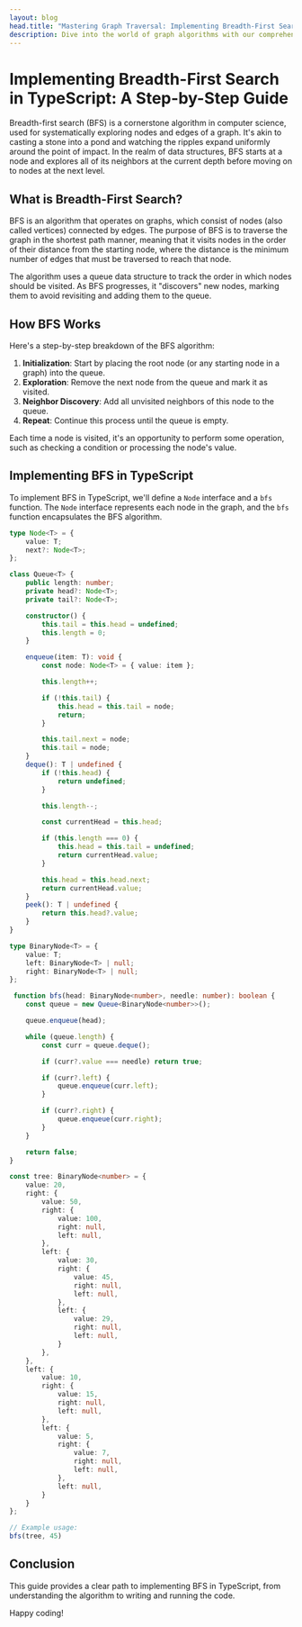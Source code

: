 ```yaml
---
layout: blog
head.title: "Mastering Graph Traversal: Implementing Breadth-First Search in TypeScript"
description: Dive into the world of graph algorithms with our comprehensive guide on implementing Breadth-First Search (BFS) in TypeScript. Perfect for beginners and seasoned developers alike, this post covers the basics of BFS, its practical applications, and provides a step-by-step tutorial complete with code examples. Enhance your coding toolkit by mastering this essential algorithm in a type-safe environment with TypeScript.
---
```


# Implementing Breadth-First Search in TypeScript: A Step-by-Step Guide

Breadth-first search (BFS) is a cornerstone algorithm in computer science, used for systematically exploring nodes and edges of a graph. It's akin to casting a stone into a pond and watching the ripples expand uniformly around the point of impact. In the realm of data structures, BFS starts at a node and explores all of its neighbors at the current depth before moving on to nodes at the next level.

## What is Breadth-First Search?

BFS is an algorithm that operates on graphs, which consist of nodes (also called vertices) connected by edges. The purpose of BFS is to traverse the graph in the shortest path manner, meaning that it visits nodes in the order of their distance from the starting node, where the distance is the minimum number of edges that must be traversed to reach that node.

The algorithm uses a queue data structure to track the order in which nodes should be visited. As BFS progresses, it "discovers" new nodes, marking them to avoid revisiting and adding them to the queue.

## How BFS Works

Here's a step-by-step breakdown of the BFS algorithm:

1. **Initialization**: Start by placing the root node (or any starting node in a graph) into the queue.
2. **Exploration**: Remove the next node from the queue and mark it as visited.
3. **Neighbor Discovery**: Add all unvisited neighbors of this node to the queue.
4. **Repeat**: Continue this process until the queue is empty.

Each time a node is visited, it's an opportunity to perform some operation, such as checking a condition or processing the node's value.

## Implementing BFS in TypeScript

To implement BFS in TypeScript, we'll define a `Node` interface and a `bfs` function. The `Node` interface represents each node in the graph, and the `bfs` function encapsulates the BFS algorithm.

```typescript twoslash
type Node<T> = {
    value: T;
    next?: Node<T>;
};

class Queue<T> {
    public length: number;
    private head?: Node<T>;
    private tail?: Node<T>;

    constructor() {
        this.tail = this.head = undefined;
        this.length = 0;
    }

    enqueue(item: T): void {
        const node: Node<T> = { value: item };

        this.length++;

        if (!this.tail) {
            this.head = this.tail = node;
            return;
        }

        this.tail.next = node;
        this.tail = node;
    }
    deque(): T | undefined {
        if (!this.head) {
            return undefined;
        }

        this.length--;

        const currentHead = this.head;

        if (this.length === 0) {
            this.head = this.tail = undefined;
            return currentHead.value;
        }

        this.head = this.head.next;
        return currentHead.value;
    }
    peek(): T | undefined {
        return this.head?.value;
    }
}

type BinaryNode<T> = {
    value: T;
    left: BinaryNode<T> | null;
    right: BinaryNode<T> | null;
};

 function bfs(head: BinaryNode<number>, needle: number): boolean {
    const queue = new Queue<BinaryNode<number>>();

    queue.enqueue(head);

    while (queue.length) {
        const curr = queue.deque();

        if (curr?.value === needle) return true;

        if (curr?.left) {
            queue.enqueue(curr.left);
        }

        if (curr?.right) {
            queue.enqueue(curr.right);
        }
    }

    return false;
}

const tree: BinaryNode<number> = {
    value: 20,
    right: {
        value: 50,
        right: {
            value: 100,
            right: null,
            left: null,
        },
        left: {
            value: 30,
            right: {
                value: 45,
                right: null,
                left: null,
            },
            left: {
                value: 29,
                right: null,
                left: null,
            }
        },
    },
    left: {
        value: 10,
        right: {
            value: 15,
            right: null,
            left: null,
        },
        left: {
            value: 5,
            right: {
                value: 7,
                right: null,
                left: null,
            },
            left: null,
        }
    }
};

// Example usage:
bfs(tree, 45)
```
## Conclusion

This guide provides a clear path to implementing BFS in TypeScript, from understanding the algorithm to writing and running the code.

Happy coding!
